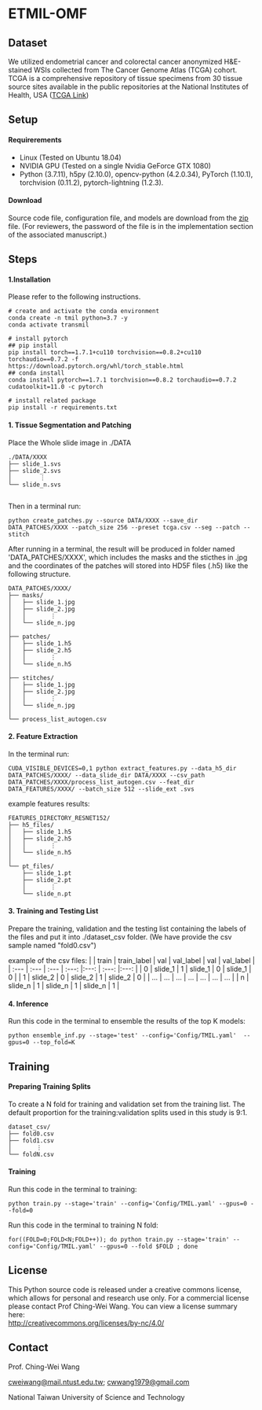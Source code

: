 # ETMIL-OMF

## Dataset
We utilized endometrial cancer and colorectal cancer anonymized H\&E-stained WSIs collected from The Cancer Genome Atlas (TCGA) cohort. TCGA is a comprehensive repository of tissue specimens from 30 tissue source sites available in the public repositories at the National Institutes of Health, USA ([TCGA Link](https://portal.gdc.cancer.gov/))


## Setup

#### Requirerements
- Linux (Tested on Ubuntu 18.04)
- NVIDIA GPU (Tested on a single Nvidia GeForce GTX 1080)
- Python (3.7.11), h5py (2.10.0), opencv-python (4.2.0.34), PyTorch (1.10.1), torchvision (0.11.2), pytorch-lightning (1.2.3).

#### Download
Source code file, configuration file, and models are download from the [zip](https://drive.google.com/file/d/1nzHdmnrSw_1-m4KuF26vVRJRcTzgCRiR/view?usp=drive_link) file.  (For reviewers, the password of the file is in the implementation section of the associated manuscript.)

## Steps
#### 1.Installation

Please refer to the following instructions.
```
# create and activate the conda environment
conda create -n tmil python=3.7 -y
conda activate transmil

# install pytorch
## pip install
pip install torch==1.7.1+cu110 torchvision==0.8.2+cu110 torchaudio==0.7.2 -f https://download.pytorch.org/whl/torch_stable.html
## conda install
conda install pytorch==1.7.1 torchvision==0.8.2 torchaudio==0.7.2 cudatoolkit=11.0 -c pytorch

# install related package
pip install -r requirements.txt
```

#### 1. Tissue Segmentation and Patching

Place the Whole slide image in ./DATA
```
./DATA/XXXX
├── slide_1.svs
├── slide_2.svs
│        ⋮
└── slide_n.svs
  
```

Then in a terminal run:
```
python create_patches.py --source DATA/XXXX --save_dir DATA_PATCHES/XXXX --patch_size 256 --preset tcga.csv --seg --patch --stitch

```

After running in a terminal, the result will be produced in folder named 'DATA_PATCHES/XXXX', which includes the masks and the sticthes in .jpg and the coordinates of the patches will stored into HD5F files (.h5) like the following structure.
```
DATA_PATCHES/XXXX/
├── masks/
│   ├── slide_1.jpg
│   ├── slide_2.jpg
│   │       ⋮
│   └── slide_n.jpg
│
├── patches/
│   ├── slide_1.h5
│   ├── slide_2.h5
│   │       ⋮
│   └── slide_n.h5
│
├── stitches/
│   ├── slide_1.jpg
│   ├── slide_2.jpg
│   │       ⋮
│   └── slide_n.jpg
│
└── process_list_autogen.csv
```


#### 2. Feature Extraction

In the terminal run:
```
CUDA_VISIBLE_DEVICES=0,1 python extract_features.py --data_h5_dir DATA_PATCHES/XXXX/ --data_slide_dir DATA/XXXX --csv_path DATA_PATCHES/XXXX/process_list_autogen.csv --feat_dir DATA_FEATURES/XXXX/ --batch_size 512 --slide_ext .svs

```

example features results:
```
FEATURES_DIRECTORY_RESNET152/
├── h5_files/
│   ├── slide_1.h5
│   ├── slide_2.h5
│   │       ⋮
│   └── slide_n.h5
│
└── pt_files/
    ├── slide_1.pt
    ├── slide_2.pt
    │       ⋮
    └── slide_n.pt
```

#### 3. Training and Testing List
Prepare the training, validation  and the testing list containing the labels of the files and put it into ./dataset_csv folder. (We have provide the csv sample named "fold0.csv")

example of the csv files:
|      | train          | train_label     | val        | val_label | val        | val_label |  
| :--- | :---           |  :---           | :---:      |:---:      | :---:      |:---:      | 
|  0   | slide_1        | 1               | slide_1    |   0       | slide_1    |   0       | 
|  1   | slide_2        | 0               | slide_2    |   1       | slide_2    |   0       |
|  ... | ...            | ...             | ...        | ...       | ...        | ...       |
|  n   | slide_n        | 1               | slide_n    |   1       | slide_n    |   1       |



#### 4. Inference 

Run this code in the terminal to ensemble the results of the top K models:
```
python ensemble_inf.py --stage='test' --config='Config/TMIL.yaml'  --gpus=0 --top_fold=K
```

## Training
#### Preparing Training Splits

To create a N fold for training and validation set from the training list. The default proportion for the training:validation splits used in this study is 9:1. 
```
dataset_csv/
├── fold0.csv
├── fold1.csv
│       ⋮
└── foldN.csv
```

#### Training

Run this code in the terminal to training:
```
python train.py --stage='train' --config='Config/TMIL.yaml' --gpus=0 --fold=0
```

Run this code in the terminal to training N fold:
```
for((FOLD=0;FOLD<N;FOLD++)); do python train.py --stage='train' --config='Config/TMIL.yaml' --gpus=0 --fold $FOLD ; done
```


## License
This Python source code is released under a creative commons license, which allows for personal and research use only. For a commercial license please contact Prof Ching-Wei Wang. You can view a license summary here:  
http://creativecommons.org/licenses/by-nc/4.0/


## Contact
Prof. Ching-Wei Wang  
  
cweiwang@mail.ntust.edu.tw; cwwang1979@gmail.com  
  
National Taiwan University of Science and Technology

